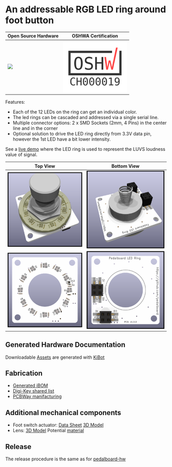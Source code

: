 # An addressable RGB LED ring around foot button

| Open Source Hardware | OSHWA Certification|
|---|---|
| ![](https://i0.wp.com/www.oshwa.org/wp-content/uploads/2014/03/oshw-logo-200-px.png) | [<img src="img/certification-mark-CH000019-stacked.png" alt="OSHWA" width="200"/>](https://certification.oshwa.org/ch000019.html) |


Features:

- Each of the 12 LEDs on the ring can get an individual color.
- The led rings can be cascaded and addressed via a single serial line.
- Multiple connector options: 2 x SMD Sockets (2mm, 4 Pins) in the center line and in the corner
- Optional solution to drive the LED ring directly from 3.3V data pin, however the 1st LED have a bit lower intensity.

See a [live demo](https://www.youtube.com/watch?v=p5gpGeihErE) where the LED ring is used to represent the LUVS loudness value of signal.

| Top View | Bottom View  |
| -------- | ------------ |
| ![30 deg](https://github.com/pedalboard/pedalboard-led-ring-site/blob/main/v1.0.0/3D/pedalboard-led-ring-3D_top30deg.png) | ![30 deg bottom](https://github.com/pedalboard/pedalboard-led-ring-site/blob/main/v1.0.0/3D/pedalboard-led-ring-3D_top30deg-bottom.png)  |
| ![30 deg](https://github.com/pedalboard/pedalboard-led-ring-site/blob/main/v1.0.0/3D/pedalboard-led-ring-3D_top.png) | ![30 deg bottom](https://github.com/pedalboard/pedalboard-led-ring-site/blob/main/v1.0.0/3D/pedalboard-led-ring-3D_bottom.png) |


## Generated Hardware Documentation

Downloadable [Assets](https://pedalboard.github.io/pedalboard-led-ring-site/v1.0.0) are generated with [KiBot](https://github.com/INTI-CMNB/KiBot)

## Fabrication

* [Generated iBOM](https://pedalboard.github.io/pedalboard-led-ring-site/Assembly/pedalboard-led-ring-ibom.html)
* [Digi-Key shared list](https://www.digikey.ch/de/mylists/list/I3LZUQ0FSV)
* [PCBWay manifacturing](https://www.pcbway.com/project/shareproject/FIXME.html)


## Additional mechanical components

* Foot switch actuator: [Data Sheet](https://www.cliffuk.co.uk/products/switches/FC7125.pdf) [3D Model](https://github.com/pedalboard/pedalboard-case/blob/main/generated/actuator.stl)
* Lens: [3D Model](https://github.com/pedalboard/pedalboard-case/blob/main/generated/led-ring-washer.stl) Potential [material](https://plastics-rubber.basf.com/global/de/performance_polymers/products/ultramid.html)

## Release

The release procedure is the same as for [pedalboard-hw](https://github.com/pedalboard/pedalboard-hw#release)

